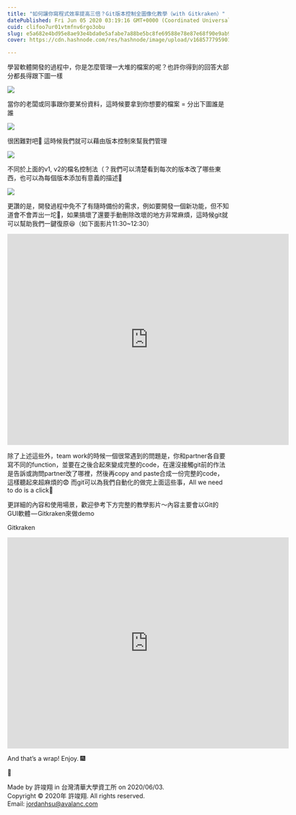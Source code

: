 ```yaml
---
title: "如何讓你寫程式效率提高三倍？Git版本控制全圖像化教學（with Gitkraken）"
datePublished: Fri Jun 05 2020 03:19:16 GMT+0000 (Coordinated Universal Time)
cuid: clifoo7ur01vtmfnv6rgo3obu
slug: e5a682e4bd95e8ae93e4bda0e5afabe7a88be5bc8fe69588e78e87e68f90e9ab98e4b889e5808d-gite78988e69cace68ea7e588b6e585a8e59c96e5838fe58c96e69599e5adb8-with-gitkraken-705074ec0237
cover: https://cdn.hashnode.com/res/hashnode/image/upload/v1685777959012/072b0f4e-ec24-41d5-b281-d71e946665fe.png

---
```


學習軟體開發的過程中，你是怎麼管理一大堆的檔案的呢？也許你得到的回答大部分都長得跟下圖一樣

![](https://cdn.hashnode.com/res/hashnode/image/upload/v1685777947967/d1c6d695-80ff-425e-a3f1-a431e5fdb025.png)

當你的老闆或同事跟你要某份資料，這時候要拿到你想要的檔案 = 分出下圖誰是誰

![](https://cdn.hashnode.com/res/hashnode/image/upload/v1685777950547/a4d08ff1-1bee-4c6f-8420-ae98f19b0efb.png)

很困難對吧🤪 這時候我們就可以藉由版本控制來幫我們管理

![](https://cdn.hashnode.com/res/hashnode/image/upload/v1685777953461/f1b5df5f-c75e-45cb-b21b-aaba0cd2eabe.png)

不同於上面的v1, v2的檔名控制法（？我們可以清楚看到每次的版本改了哪些東西，也可以為每個版本添加有意義的描述🤩

![](https://cdn.hashnode.com/res/hashnode/image/upload/v1685777956301/398306a9-8803-4ef5-9782-2a72ca05a0ec.png)

更讚的是，開發過程中免不了有隨時備份的需求，例如要開發一個新功能，但不知道會不會弄出一坨💩，如果搞壞了還要手動刪除改壞的地方非常麻煩，這時候git就可以幫助我們一鍵復原😆（如下面影片11:30~12:30）

<iframe src="https://www.youtube.com/embed/e1Z8DOk233E?start=692&amp;feature=oembed&amp;start=692&amp;end=750" width="640" height="480" frameborder="0" scrolling="no"></iframe>

除了上述這些外，team work的時候一個很常遇到的問題是，你和partner各自要寫不同的function，並要在之後合起來變成完整的code，在還沒接觸git前的作法是告訴或詢問partner改了哪裡，然後再copy and paste合成一份完整的code，這樣聽起來超麻煩的😨 而git可以為我們自動化的做完上面這些事，All we need to do is a click🥰

更詳細的內容和使用場景，歡迎參考下方完整的教學影片～內容主要會以Git的GUI軟體 — Gitkraken來做demo

Gitkraken

<iframe src="https://www.youtube.com/embed/e1Z8DOk233E?feature=oembed" width="640" height="480" frameborder="0" scrolling="no"></iframe>

And that’s a wrap! Enjoy. 🎆

👏

Made by 許竣翔 in 台灣清華大學資工所 on 2020/06/03.   
Copyright © 2020年 許竣翔. All rights reserved.   
Email: jordanhsu@avalanc.com